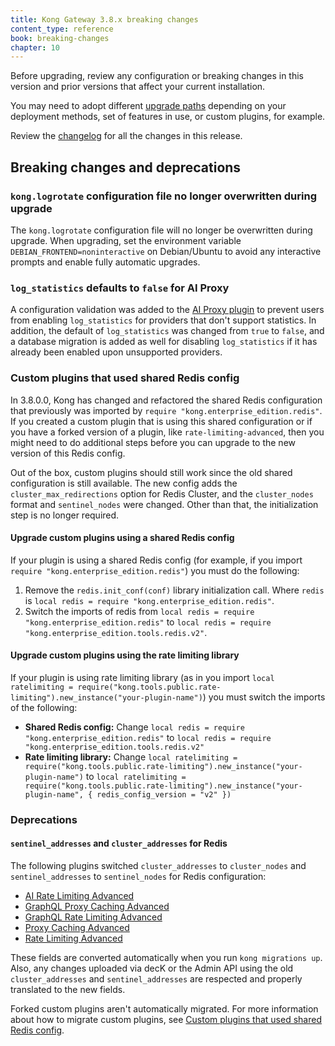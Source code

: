 ```yaml
---
title: Kong Gateway 3.8.x breaking changes
content_type: reference
book: breaking-changes
chapter: 10
---
```


Before upgrading, review any configuration or breaking changes in this version and prior versions that
affect your current installation.

You may need to adopt different [upgrade paths](/gateway/{{page.release}}/upgrade/#guaranteed-upgrade-paths) depending on your 
deployment methods, set of features in use, or custom plugins, for example.

Review the [changelog](/gateway/changelog/#3800) for all the changes in this release.

## Breaking changes and deprecations

### `kong.logrotate` configuration file no longer overwritten during upgrade
The `kong.logrotate` configuration file will no longer be overwritten during upgrade.
When upgrading, set the environment variable `DEBIAN_FRONTEND=noninteractive` on Debian/Ubuntu to avoid any interactive prompts and enable fully automatic upgrades.

### `log_statistics` defaults to `false` for AI Proxy
A configuration validation was added to the [AI Proxy plugin](/hub/kong-inc/ai-proxy/) to prevent users from enabling `log_statistics` for
providers that don't support statistics. In addition, the default of `log_statistics` was changed from
`true` to `false`, and a database migration is added as well for disabling `log_statistics` if it
has already been enabled upon unsupported providers.

### Custom plugins that used shared Redis config

In 3.8.0.0, Kong has changed and refactored the shared Redis configuration that previously was imported by `require "kong.enterprise_edition.redis"`. If you created a custom plugin that is using this shared configuration or if you have a forked version of a plugin, like `rate-limiting-advanced`, then you might need to do additional steps before you can upgrade to the new version of this Redis config.

Out of the box, custom plugins should still work since the old shared configuration is still available. The new config adds the `cluster_max_redirections` option for Redis Cluster, and the `cluster_nodes` format and `sentinel_nodes` were changed. Other than that, the initialization step is no longer required.

#### Upgrade custom plugins using a shared Redis config

If your plugin is using a shared Redis config (for example, if you import `require "kong.enterprise_edition.redis"`) you must do the following:

1. Remove the `redis.init_conf(conf)` library initialization call.
    Where `redis` is `local redis = require "kong.enterprise_edition.redis"`.
1. Switch the imports of redis from `local redis = require "kong.enterprise_edition.redis"` to `local redis = require "kong.enterprise_edition.tools.redis.v2"`.

#### Upgrade custom plugins using the rate limiting library

If your plugin is using rate limiting library (as in you import `local ratelimiting = require("kong.tools.public.rate-limiting").new_instance("your-plugin-name")`) you must switch the imports of the following:

* **Shared Redis config:** Change `local redis = require "kong.enterprise_edition.redis"` to `local redis = require "kong.enterprise_edition.tools.redis.v2"`
* **Rate limiting library:** Change `local ratelimiting = require("kong.tools.public.rate-limiting").new_instance("your-plugin-name")` to `local ratelimiting = require("kong.tools.public.rate-limiting").new_instance("your-plugin-name", { redis_config_version = "v2" })`

### Deprecations

#### `sentinel_addresses` and `cluster_addresses` for Redis

The following plugins switched `cluster_addresses` to `cluster_nodes` and `sentinel_addresses` to `sentinel_nodes` for Redis configuration:

* [AI Rate Limiting Advanced](/hub/kong-inc/ai-rate-limiting-advanced/)
* [GraphQL Proxy Caching Advanced](/hub/kong-inc/graphql-proxy-cache-advanced/)
* [GraphQL Rate Limiting Advanced](/hub/kong-inc/graphql-rate-limiting-advanced/)
* [Proxy Caching Advanced](/hub/kong-inc/proxy-cache-advanced/)
* [Rate Limiting Advanced](/hub/kong-inc/rate-limiting-advanced/)

These fields are converted automatically when you run `kong migrations up`. Also, any changes uploaded via decK or the Admin API using the old `cluster_addresses` and `sentinel_addresses` are respected and properly translated to the new fields.

Forked custom plugins aren't automatically migrated. For more information about how to migrate custom plugins, see [Custom plugins that used shared Redis config](#custom-plugins-that-used-shared-redis-config).